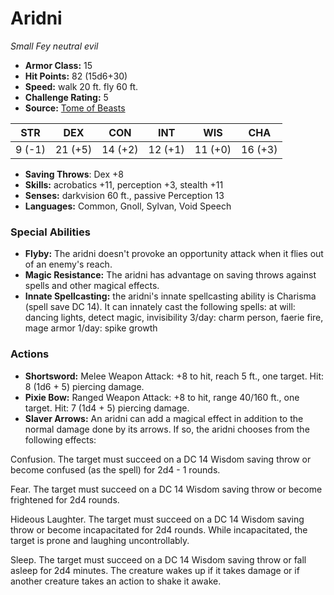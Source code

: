 # Aridni

*Small* *Fey* *neutral evil*

- **Armor Class:** 15
- **Hit Points:** 82 (15d6+30)
- **Speed:** walk 20 ft. fly 60 ft.
- **Challenge Rating:** 5
- **Source:** [Tome of Beasts](https://koboldpress.com/kpstore/product/tome-of-beasts-for-5th-edition-print/)

| STR | DEX | CON | INT | WIS | CHA |
| --- | --- | --- | --- | --- | --- |
| 9 (-1) | 21 (+5) | 14 (+2) | 12 (+1) | 11 (+0) | 16 (+3) |

- **Saving Throws**: Dex +8
- **Skills:** acrobatics +11, perception +3, stealth +11
- **Senses:** darkvision 60 ft., passive Perception 13
- **Languages:** Common, Gnoll, Sylvan, Void Speech
### Special Abilities
- **Flyby:** The aridni doesn't provoke an opportunity attack when it flies out of an enemy's reach.
- **Magic Resistance:** The aridni has advantage on saving throws against spells and other magical effects.
- **Innate Spellcasting:** the aridni's innate spellcasting ability is Charisma (spell save DC 14). It can innately cast the following spells:  at will: dancing lights, detect magic, invisibility  3/day: charm person, faerie fire, mage armor  1/day: spike growth
### Actions
- **Shortsword:** Melee Weapon Attack: +8 to hit, reach 5 ft., one target. Hit: 8 (1d6 + 5) piercing damage.
- **Pixie Bow:** Ranged Weapon Attack: +8 to hit, range 40/160 ft., one target. Hit: 7 (1d4 + 5) piercing damage.
- **Slaver Arrows:** An aridni can add a magical effect in addition to the normal damage done by its arrows. If so, the aridni chooses from the following effects:

Confusion. The target must succeed on a DC 14 Wisdom saving throw or become confused (as the spell) for 2d4 - 1 rounds.

Fear. The target must succeed on a DC 14 Wisdom saving throw or become frightened for 2d4 rounds.

Hideous Laughter. The target must succeed on a DC 14 Wisdom saving throw or become incapacitated for 2d4 rounds. While incapacitated, the target is prone and laughing uncontrollably.

Sleep. The target must succeed on a DC 14 Wisdom saving throw or fall asleep for 2d4 minutes. The creature wakes up if it takes damage or if another creature takes an action to shake it awake.
